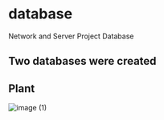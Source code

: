 # database
Network and Server Project Database

## Two databases were created 

## Plant 
![image (1)](https://user-images.githubusercontent.com/81640578/184692288-b94db06f-2da8-4b22-9bfc-48f333a8365c.png)
